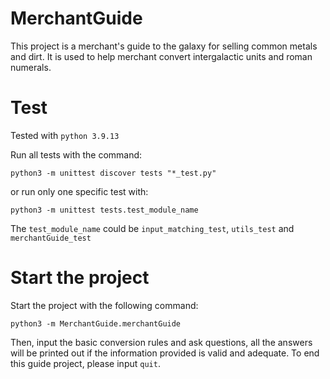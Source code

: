 # MerchantGuide
This project is a merchant's guide to the galaxy for selling common metals and dirt. It is used to help merchant convert intergalactic units and roman numerals.

# Test
Tested with ```python 3.9.13```

Run all tests with the command: 
```
python3 -m unittest discover tests "*_test.py"
```
or run only one specific test with: 
```
python3 -m unittest tests.test_module_name
``` 
The ```test_module_name``` could be ```input_matching_test```, ```utils_test``` and ```merchantGuide_test```

# Start the project
Start the project with the following command: 
```
python3 -m MerchantGuide.merchantGuide
```
Then, input the basic conversion rules and ask questions, all the answers will be printed out if the information provided is valid and adequate. To end this guide project, please input ```quit```.
